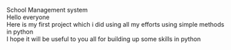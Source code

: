 School Management system 
<br>
Hello everyone 
<br>
Here is my first project which i did using all my efforts using simple methods in python
<br>
I hope it will be useful to you all for building up some skills in python 
